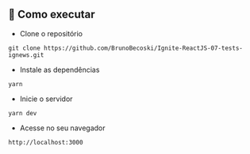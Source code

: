 ## 🚀 Como executar

- Clone o repositório
```
git clone https://github.com/BrunoBecoski/Ignite-ReactJS-07-tests-ignews.git
```
- Instale as dependências
```
yarn
```
- Inicie o servidor
``` 
yarn dev
```
- Acesse no seu navegador
```
http://localhost:3000
```
